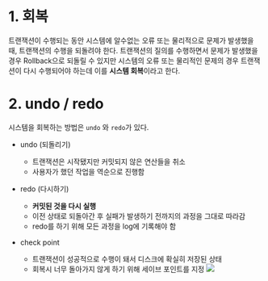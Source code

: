 # 1. 회복
트랜잭션이 수행되는 동안 시스템에 알수없는 오류 또는 물리적으로 문제가 발생했을 때, 트랜잭션의 수행을 되돌려야 한다. 트랜잭션의 질의를 수행하면서 문제가 발생했을 경우 Rollback으로 되돌릴 수 있지만 시스템의 오류 또는 물리적인 문제의 경우 트랜잭션이 다시 수행되어야 하는데 이를 **시스템 회복**이라고 한다. 

# 2. undo / redo
시스템을 회복하는 방법은 `undo` 와 `redo`가 있다. 

- undo (되돌리기)
	- 트랜잭션은 시작됐지만 커밋되지 않은 연산들을 취소
	- 사용자가 했던 작업을 역순으로 진행함
    
- redo (다시하기)
	- **커밋된 것을 다시 실행**
	- 이전 상태로 되돌아간 후 실패가 발생하기 전까지의 과정을 그대로 따라감
	- redo를 하기 위해 모든 과정을 log에 기록해야 함
 
- check point
	- 트랜잭션이 성공적으로 수행이 돼서 디스크에 확실히 저장된 상태
	- 회복시 너무 돌아가지 않게 하기 위해 세이브 포인트를 지정
    ![](https://images.velog.io/images/cheal3/post/c9e8b33d-8cd1-4081-bfaa-70acf112d402/image.png)
    
    
